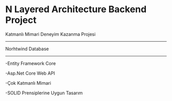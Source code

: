 # N Layered Architecture Backend Project
Katmanlı Mimari Deneyim Kazanma Projesi


_____________________
Norhtwind Database
_____________________


-Entity Framework Core

-Asp.Net Core Web API

-Çok Katmanlı Mimari

-SOLID Prensiplerine Uygun Tasarım
